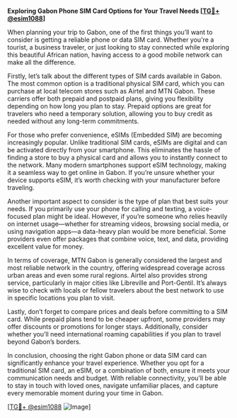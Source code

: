 **Exploring Gabon Phone SIM Card Options for Your Travel Needs [[TG💪+ @esim1088](https://t.me/s/esim1088)]**

When planning your trip to Gabon, one of the first things you’ll want to consider is getting a reliable phone or data SIM card. Whether you're a tourist, a business traveler, or just looking to stay connected while exploring this beautiful African nation, having access to a good mobile network can make all the difference.

Firstly, let’s talk about the different types of SIM cards available in Gabon. The most common option is a traditional physical SIM card, which you can purchase at local telecom stores such as Airtel and MTN Gabon. These carriers offer both prepaid and postpaid plans, giving you flexibility depending on how long you plan to stay. Prepaid options are great for travelers who need a temporary solution, allowing you to buy credit as needed without any long-term commitments. 

For those who prefer convenience, eSIMs (Embedded SIM) are becoming increasingly popular. Unlike traditional SIM cards, eSIMs are digital and can be activated directly from your smartphone. This eliminates the hassle of finding a store to buy a physical card and allows you to instantly connect to the network. Many modern smartphones support eSIM technology, making it a seamless way to get online in Gabon. If you’re unsure whether your device supports eSIM, it’s worth checking with your manufacturer before traveling.

Another important aspect to consider is the type of plan that best suits your needs. If you primarily use your phone for calling and texting, a voice-focused plan might be ideal. However, if you’re someone who relies heavily on internet usage—whether for streaming videos, browsing social media, or using navigation apps—a data-heavy plan would be more beneficial. Some providers even offer packages that combine voice, text, and data, providing excellent value for money.

In terms of coverage, MTN Gabon is generally considered the largest and most reliable network in the country, offering widespread coverage across urban areas and even some rural regions. Airtel also provides strong service, particularly in major cities like Libreville and Port-Gentil. It’s always wise to check with locals or fellow travelers about the best network to use in specific locations you plan to visit.

Lastly, don’t forget to compare prices and deals before committing to a SIM card. While prepaid plans tend to be cheaper upfront, some providers may offer discounts or promotions for longer stays. Additionally, consider whether you’ll need international roaming capabilities if you plan to travel beyond Gabon’s borders.

In conclusion, choosing the right Gabon phone or data SIM card can significantly enhance your travel experience. Whether you opt for a traditional SIM card, an eSIM, or a combination of both, ensure it meets your communication needs and budget. With reliable connectivity, you’ll be able to stay in touch with loved ones, navigate unfamiliar places, and capture every memorable moment during your time in Gabon.

[[TG💪+ @esim1088](https://t.me/s/esim1088) ![Image](https://i.postimg.cc/Y0z9fWf4/image.png)]